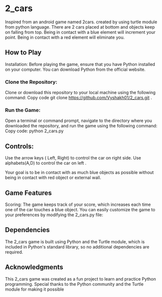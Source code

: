 # 2_cars


 Inspired from an android game named 2cars.
 created by using turtle module from python language.
 There are 2 cars placed at bottom and objects keep on falling from top.
 Being in contact with a blue element will increment your point.
 Being in contact with a red element will eliminate you.

## How to Play
Installation: Before playing the game, ensure that you have Python installed on your computer. You can download Python from the official website.

### Clone the Repository:

Clone or download this repository to your local machine using the following command:
Copy code
git clone https://github.com/Vyshakh01/2_cars.git  .
### Run the Game:

Open a terminal or command prompt, navigate to the directory where you downloaded the repository, and run the game using the following command:
Copy code:
python 2_cars.py

## Controls:

Use the arrow keys ( Left, Right) to control the car on right side.
Use alphabets(A,D) to control the car on left .

Your goal is to be in contact with  as much blue objects  as possible without being in contact with red object or external wall.

## Game Features
Scoring: The game keeps track of your score, which increases each time one of the car touches a blue object.
You can easily customize the game to your preferences by modifying the 2_cars.py file:

## Dependencies
The 2_cars game is built using Python and the Turtle module, which is included in Python's standard library, so no additional dependencies are required.

## Acknowledgments
This 2_cars game was created as a fun project to learn and practice Python programming. Special thanks to the Python community and the Turtle module for making it possible
